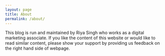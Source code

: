 ```yaml
---
layout: page
title: About
permalink: /about/
---
```


This blog is run and maintained by Riya Singh who works as a digital marketing associate. If you like the content of this website or would like to read similar content, please show your support by providing us feedback on the right hand side of webpage.

<!-- You can find the source code for Minima at GitHub:
[jekyll][jekyll-organization] /
[minima](https://github.com/jekyll/minima)

You can find the source code for Jekyll at GitHub:
[jekyll][jekyll-organization] /
[jekyll](https://github.com/jekyll/jekyll)


[jekyll-organization]: https://github.com/jekyll -->
